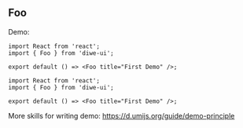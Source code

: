 ## Foo

Demo:

```tsx
import React from 'react';
import { Foo } from 'diwe-ui';

export default () => <Foo title="First Demo" />;
```

```tsx
import React from 'react';
import { Foo } from 'diwe-ui';

export default () => <Foo title="First Demo" />;
```

More skills for writing demo: https://d.umijs.org/guide/demo-principle
